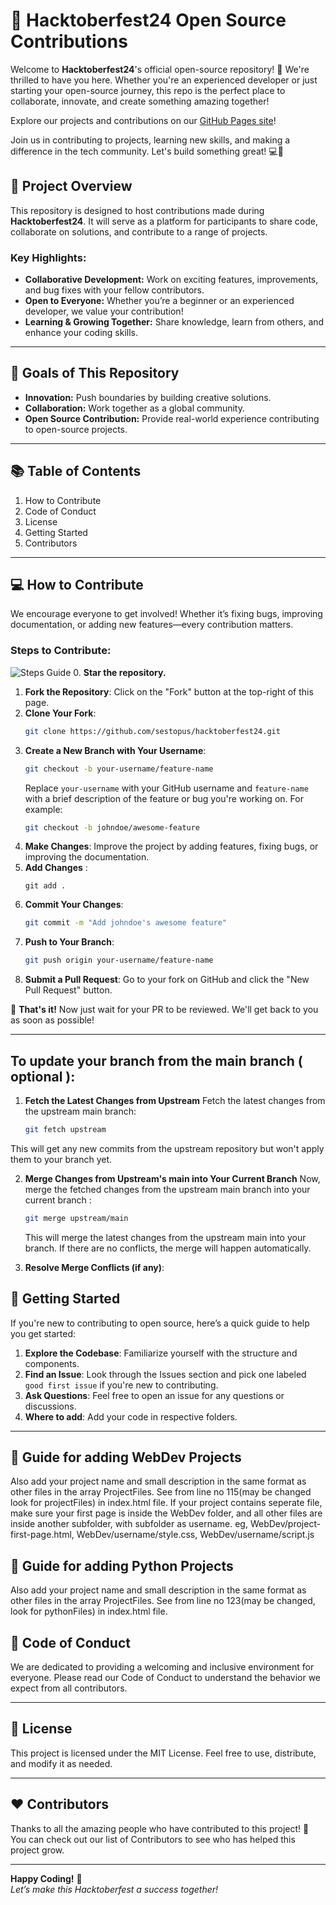 # 🌟 Hacktoberfest24 Open Source Contributions

Welcome to **Hacktoberfest24**'s official open-source repository! 👋 We're thrilled to have you here. Whether you're an experienced developer or just starting your open-source journey, this repo is the perfect place to collaborate, innovate, and create something amazing together!

Explore our projects and contributions on our [GitHub Pages site](https://sestopus.github.io/hacktoberfest24/)!

Join us in contributing to projects, learning new skills, and making a difference in the tech community. Let's build something great! 💻🎉

## 🚀 Project Overview

This repository is designed to host contributions made during **Hacktoberfest24**. It will serve as a platform for participants to share code, collaborate on solutions, and contribute to a range of projects.

### Key Highlights:
- **Collaborative Development:** Work on exciting features, improvements, and bug fixes with your fellow contributors.
- **Open to Everyone:** Whether you’re a beginner or an experienced developer, we value your contribution!
- **Learning & Growing Together:** Share knowledge, learn from others, and enhance your coding skills.

---

## 🎯 Goals of This Repository
- **Innovation:** Push boundaries by building creative solutions.
- **Collaboration:** Work together as a global community.
- **Open Source Contribution:** Provide real-world experience contributing to open-source projects.
  
---

## 📚 Table of Contents
1. How to Contribute
2. Code of Conduct
3. License
4. Getting Started
5. Contributors

---

## 💻 How to Contribute

We encourage everyone to get involved! Whether it’s fixing bugs, improving documentation, or adding new features—every contribution matters.

### Steps to Contribute:
![Steps Guide](https://github.com/sestopus/hacktoberfest24/blob/main/res/images/Hacktoberfest24.png)
0. **Star the repository.**
1. **Fork the Repository**: Click on the "Fork" button at the top-right of this page.
2. **Clone Your Fork**: 
    ```bash
    git clone https://github.com/sestopus/hacktoberfest24.git
    ```
3. **Create a New Branch with Your Username**:
    ```bash
    git checkout -b your-username/feature-name
    ```
    Replace `your-username` with your GitHub username and `feature-name` with a brief description of the feature or bug you're working on. For example:
    ```bash
    git checkout -b johndoe/awesome-feature
    ```
4. **Make Changes**: Improve the project by adding features, fixing bugs, or improving the documentation.
5. **Add Changes** :
    ```bas
    git add .
    ```
6. **Commit Your Changes**:
    ```bash
    git commit -m "Add johndoe's awesome feature"
    ```
7. **Push to Your Branch**:
    ```bash
    git push origin your-username/feature-name
    ```
8. **Submit a Pull Request**: Go to your fork on GitHub and click the "New Pull Request" button. 
   
🎉 **That's it!** Now just wait for your PR to be reviewed. We'll get back to you as soon as possible!

---
## To update your branch from the main branch ( optional ):
1. **Fetch the Latest Changes from Upstream**
  Fetch the latest changes from the upstream main branch:
    ```bash
    git fetch upstream
    ```
  This will get any new commits from the upstream repository but won't apply them to your branch yet.

2. **Merge Changes from Upstream's main into Your Current Branch**
Now, merge the fetched changes from the upstream main branch into your current branch :
    ```bash
    git merge upstream/main
    ```
    This will merge the latest changes from the upstream main into your branch. If there are no conflicts, the merge will happen automatically.

3. **Resolve Merge Conflicts (if any)**:

## 📖 Getting Started

If you're new to contributing to open source, here’s a quick guide to help you get started:

1. **Explore the Codebase**: Familiarize yourself with the structure and components.
2. **Find an Issue**: Look through the Issues section and pick one labeled `good first issue` if you're new to contributing.
3. **Ask Questions**: Feel free to open an issue for any questions or discussions.
4. **Where to add**: Add your code in respective folders.

---

## 🌟 Guide for adding WebDev Projects
Also add your project name and small description in the same format as other files in the array ProjectFiles. See from line no 115(may be changed look for projectFiles) in index.html file. If your project contains seperate file, make sure your first page is inside the WebDev folder, and all other files are inside another subfolder, with subfolder as username. eg, WebDev/project-first-page.html, WebDev/username/style.css, WebDev/username/script.js

## 🌟 Guide for adding Python Projects
Also add your project name and small description in the same format as other files in the array ProjectFiles. See from line no 123(may be changed, look for pythonFiles) in index.html file.

## 🌟 Code of Conduct

We are dedicated to providing a welcoming and inclusive environment for everyone. Please read our Code of Conduct to understand the behavior we expect from all contributors.

---

## 📝 License

This project is licensed under the MIT License. Feel free to use, distribute, and modify it as needed.

---

## ❤️ Contributors

Thanks to all the amazing people who have contributed to this project! 🙌 You can check out our list of Contributors to see who has helped this project grow.

---

**Happy Coding!** 🎉  
*Let’s make this Hacktoberfest a success together!*
